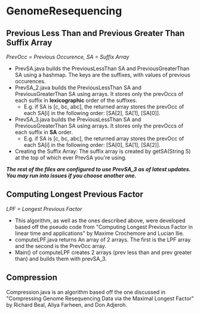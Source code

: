 # __GenomeResequencing__ #

## Previous Less Than and Previous Greater Than Suffix Array ##
*PrevOcc = Previous Occurence, SA = Suffix Array*
* PrevSA.java builds the PreviousLessThan SA and PreviousGreaterThan SA using a hashmap. The keys are the suffixes, with values of previous occurences.
* PrevSA_2.java builds the PreviousLessThan SA and PreviousGreaterThan SA using arrays. It stores only the prevOccs of each suffix in __lexicographic__ order of the suffixes. 
   * E.g. if SA is [c, bc, abc], the returned array stores the prevOcc of each SA[i] in the following order: [SA[2], SA[1], [SA[0]].
* PrevSA_3.java builds the PreviousLessThan SA and PreviousGreaterThan SA using arrays. It stores only the prevOccs of each suffix in __SA__ order. 
    * E.g. if SA is [c, bc, abc], the returned array stores the prevOcc of each SA[i] in the following order: [SA[0], SA[1], [SA[2]].
* Creating the Suffix Array: The suffix array is created by getSA(String S) at the top of which ever PrevSA you're using. 

*__The rest of the files are configured to use PrevSA_3 as of latest updates. You may run into issues if you choose another one.__*

## Computing Longest Previous Factor ##
*LPF = Longest Previous Factor*
* This algorithm, as well as the ones described above, were developed based off the pseudo code from "Computing Longest Previous Factor in linear time and applications" by Maxime Crochemore and Lucian Ilie. 
* computeLPF.java returns An array of 2 arrays. The first is the LPF array and the second is the PrevOcc array.
* Main() of computeLPF creates 2 arrays (prev less than and prev greater than) and builds them with prevSA_3.  

## Compression ##
Compression.java is an algorithm based off the one discussed in "Compressing Genome Resequencing Data via the Maximal Longest Factor" by Richard Beal, Aliya Farheen, and Don Adjeroh.
